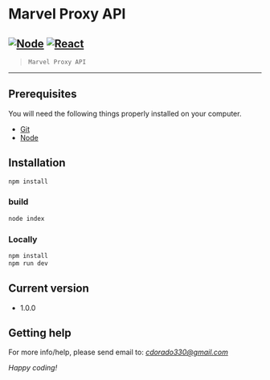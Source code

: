 # Marvel Proxy API

[![Node](https://img.shields.io/badge/Node-v8.11.4+-green.svg)]()
[![React](https://img.shields.io/badge/React-v16.8.4+-blue.svg)]()
---

> `Marvel Proxy API` 

---

## Prerequisites

You will need the following things properly installed on your computer.

* [Git](http://git-scm.com/)
* [Node](https://nodejs.org/en/download/current/)

## Installation

```bash
npm install
```
### build
```bash
node index
```
### Locally

```bash
npm install
npm run dev
```

## Current version

 - 1.0.0

## Getting help

For more info/help, please send email to: *cdorado330@gmail.com*

*Happy coding!*
